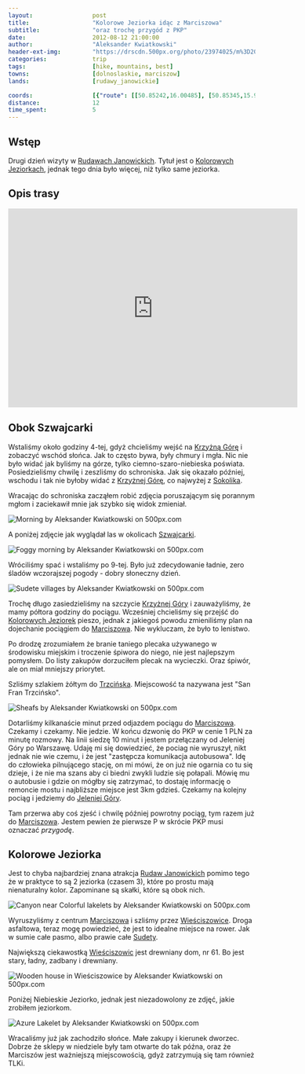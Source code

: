 ```yaml
---
layout:                 post
title:                  "Kolorowe Jeziorka idąc z Marciszowa"
subtitle:               "oraz trochę przygód z PKP"
date:                   2012-08-12 21:00:00
author:                 "Aleksander Kwiatkowski"
header-ext-img:         "https://drscdn.500px.org/photo/23974025/m%3D2048/ae3e7c8b21dabc52db3613217e155890"
categories:             trip
tags:                   [hike, mountains, best]
towns:                  [dolnoslaskie, marciszow]
lands:                  [rudawy_janowickie]

coords:                 [{"route": [[50.85242,16.00485], [50.85345,15.99515], [50.83697,15.97112], [50.81984,15.97446]], "type": "hike"}, {"route": [[50.86322,15.87262], [50.86609,15.87000], [50.86403,15.86859]], "type": "hike"}, {"route": [[50.86319,15.87284], [50.86666,15.88047], [50.87327,15.87850], [50.87842,15.87138], [50.88348,15.87090]], "type": "hike"}]
distance:               12
time_spent:             5
---
```


[wiki-rudawy]:          https://pl.wikipedia.org/wiki/Rudawy_Janowickie
[wiki-janowice]:        https://pl.wikipedia.org/wiki/Janowice_Wielkie
[wiki-bolczow]:         https://pl.wikipedia.org/wiki/Zamek_Bolcz%C3%B3w
[wiki-karpnicka]:       https://pl.wikipedia.org/wiki/Prze%C5%82%C4%99cz_Karpnicka
[wiki-szwajcarka]:      https://pl.wikipedia.org/wiki/Szwajcarka

[wiki-krzyzna]:         https://pl.wikipedia.org/wiki/Krzy%C5%BCna_G%C3%B3ra
[wiki-kolorowe]:        https://pl.wikipedia.org/wiki/Kolorowe_jeziorka
[wiki-sokolik]:         https://pl.wikipedia.org/wiki/Sokolik
[wiki-trzcinsko]:       https://pl.wikipedia.org/wiki/Marcisz%C3%B3w
[wiki-marciszow]:       https://pl.wikipedia.org/wiki/Trzci%C5%84sko
[wiki-jelenia]:         https://pl.wikipedia.org/wiki/Jelenia_G%C3%B3ra
[wiki-wiesciszowice]:   https://pl.wikipedia.org/wiki/Wie%C5%9Bciszowice
[wiki-sudety]:          https://pl.wikipedia.org/wiki/Sudety

[szwajcarka]:           http://schronisko-szwajcarka.pl/

Wstęp
-----

Drugi dzień wizyty w [Rudawach Janowickich][wiki-rudawy]. Tytuł jest o [Kolorowych Jeziorkach][wiki-kolorowe],
jednak tego dnia było więcej, niż tylko same jeziorka.

Opis trasy
----------

<iframe height='405' width='590' frameborder='0' allowtransparency='true' scrolling='no' src='https://www.strava.com/activities/167091755/embed/342c80e847776830ad3a2fdecbf3dea88cd8b292'></iframe>

Obok Szwajcarki
---------------

Wstaliśmy około godziny 4-tej, gdyż chcieliśmy wejść na [Krzyżną Górę][wiki-krzyzna] i zobaczyć wschód słońca.
Jak to często bywa, były chmury i mgła. Nic nie było widać jak byliśmy na górze, tylko ciemno-szaro-niebieska
poświata. Posiedzieliśmy chwilę i zeszliśmy do schroniska. Jak się okazało później, wschodu i tak nie byłoby
widać z [Krzyżnej Górę][wiki-krzyzna], co najwyżej z [Sokolika][wiki-sokolik].

Wracając do schroniska zacząłem robić zdjęcia poruszającym się porannym mgłom i zaciekawił mnie jak
szybko się widok zmieniał.

<div class='pixels-photo'>
  <p>
    <img src='https://drscdn.500px.org/photo/28531955/m%3D900/5a85d10c43aac9117a79bc03182100f7' alt='Morning by Aleksander Kwiatkowski on 500px.com'>
  </p>
  <a href='https://500px.com/photo/28531955/morning-by-aleksander-kwiatkowski' alt='Morning by Aleksander Kwiatkowski on 500px.com'></a>
</div>
<script type='text/javascript' src='https://500px.com/embed.js'></script>

A poniżej zdjęcie jak wyglądał las w okolicach [Szwajcarki][wiki-szwajcarka].

<div class='pixels-photo'>
  <p>
    <img src='https://drscdn.500px.org/photo/23973701/m%3D900/7a7d25bf134f7633f71f721f2350d66d' alt='Foggy morning by Aleksander Kwiatkowski on 500px.com'>
  </p>
  <a href='https://500px.com/photo/23973701/foggy-morning-by-aleksander-kwiatkowski' alt='Foggy morning by Aleksander Kwiatkowski on 500px.com'></a>
</div>
<script type='text/javascript' src='https://500px.com/embed.js'></script>

Wróciliśmy spać i wstaliśmy po 9-tej. Było już zdecydowanie ładnie, zero śladów wczorajszej pogody -
dobry słoneczny dzień.

<div class='pixels-photo'>
  <p>
    <img src='https://drscdn.500px.org/photo/28534307/m%3D900/9a5c690b26a31a6e8de2f274a46e4ac1' alt='Sudete villages by Aleksander Kwiatkowski on 500px.com'>
  </p>
  <a href='https://500px.com/photo/28534307/sudete-villages-by-aleksander-kwiatkowski' alt='Sudete villages by Aleksander Kwiatkowski on 500px.com'></a>
</div>
<script type='text/javascript' src='https://500px.com/embed.js'></script>

Trochę długo zasiedzieliśmy na szczycie [Krzyżnej Góry][wiki-krzyzna] i zauważyliśmy, że mamy półtora godziny do pociągu.
Wcześniej chcieliśmy się przejść do [Kolorowych Jeziorek][wiki-kolorowe] pieszo, jednak z jakiegoś
powodu zmieniliśmy plan na dojechanie pociągiem do [Marciszowa][wiki-marciszow]. Nie wykluczam, że było to
lenistwo.

Po drodzę zrozumiałem że branie taniego plecaka używanego w środowisku miejskim i troczenie śpiwora do niego,
nie jest najlepszym pomysłem. Do listy zakupów dorzuciłem plecak na wycieczki. Oraz śpiwór, ale on miał mniejszy priorytet.

Szliśmy szlakiem żółtym do [Trzcińska][wiki-trzcinsko]. Miejscowość ta nazywana jest "San Fran Trzcińsko".

<div class='pixels-photo'>
  <p>
    <img src='https://drscdn.500px.org/photo/28571655/m%3D900/3cae13cb1b4fab003e47515009e78a6e' alt='Sheafs by Aleksander Kwiatkowski on 500px.com'>
  </p>
  <a href='https://500px.com/photo/28571655/sheafs-by-aleksander-kwiatkowski' alt='Sheafs by Aleksander Kwiatkowski on 500px.com'></a>
</div>
<script type='text/javascript' src='https://500px.com/embed.js'></script>

Dotarliśmy kilkanaście minut przed odjazdem pociągu do [Marciszowa][wiki-marciszow]. Czekamy i czekamy. Nie jedzie.
W końcu dzwonię do PKP w cenie 1 PLN za minutę rozmowy. Na linii siedzę 10 minut i jestem przełączany od
Jeleniej Góry po Warszawę. Udaję mi się dowiedzieć, że pociag nie wyruszył, nikt jednak nie wie czemu, i że
jest "zastępcza komunikacja autobusowa". Idę do człowieka pilnującego stację, on mi mówi, że on już nie ogarnia
co tu się dzieje, i że nie ma szans aby ci biedni zwykli ludzie się połapali. Mówię mu o autobusie i gdzie on mógłby się
zatrzymać, to dostaję informację o remoncie mostu i najbliższe miejsce jest 3km gdzieś. Czekamy na kolejny pociąg
i jedziemy do [Jeleniej Góry][wiki-jelenia].

Tam przerwa aby coś zjeść i chwilę później powrotny pociąg, tym razem już do [Marciszowa][wiki-marciszow]. Jestem
pewien że pierwsze P w skrócie PKP musi oznaczać *przygodę*.

Kolorowe Jeziorka
-----------------

Jest to chyba najbardziej znana atrakcja [Rudaw Janowickich][wiki-rudawy] pomimo tego że w praktyce to są
2 jeziorka (czasem 3), które po prostu mają nienaturalny kolor. Zapominane są skałki, które są obok nich.

<div class='pixels-photo'>
  <p>
    <img src='https://drscdn.500px.org/photo/28370503/m%3D900/1c858f2668f268d404828f0794b062ee' alt='Canyon near Colorful lakelets by Aleksander Kwiatkowski on 500px.com'>
  </p>
  <a href='https://500px.com/photo/28370503/canyon-near-colorful-lakelets-by-aleksander-kwiatkowski' alt='Canyon near Colorful lakelets by Aleksander Kwiatkowski on 500px.com'></a>
</div>
<script type='text/javascript' src='https://500px.com/embed.js'></script>

Wyruszyliśmy z centrum [Marciszowa][wiki-marciszow] i szliśmy przez [Wieściszowice][wiki-wiesciszowice].
Droga asfaltowa, teraz mogę powiedzieć, że jest to idealne miejsce na rower. Jak w sumie całe pasmo, albo prawie
całe [Sudety][wiki-sudety].

Największą ciekawostką [Wieściszowic][wiki-wiesciszowice] jest drewniany dom, nr 61. Bo jest stary, ładny,
zadbany i drewniany.

<div class='pixels-photo'>
  <p>
    <img src='https://drscdn.500px.org/photo/23973831/m%3D900/30e6173445c56f66082a9c3b7237f7b6' alt='Wooden house in Wieściszowice by Aleksander Kwiatkowski on 500px.com'>
  </p>
  <a href='https://500px.com/photo/23973831/wooden-house-in-wie%C5%9Bciszowice-by-aleksander-kwiatkowski' alt='Wooden house in Wieściszowice by Aleksander Kwiatkowski on 500px.com'></a>
</div>
<script type='text/javascript' src='https://500px.com/embed.js'></script>

Poniżej Niebieskie Jeziorko, jednak jest niezadowolony ze zdjęć, jakie zrobiłem jeziorkom.

<div class='pixels-photo'>
  <p>
    <img src='https://drscdn.500px.org/photo/23974025/m%3D900/26697b4a9426eb5fc2aa202fc61e5101' alt='Azure Lakelet by Aleksander Kwiatkowski on 500px.com'>
  </p>
  <a href='https://500px.com/photo/23974025/azure-lakelet-by-aleksander-kwiatkowski' alt='Azure Lakelet by Aleksander Kwiatkowski on 500px.com'></a>
</div>
<script type='text/javascript' src='https://500px.com/embed.js'></script>

Wracaliśmy już jak zachodziło słońce. Małe zakupy i kierunek dworzec. Dobrze że sklepy w niedziele były
tam otwarte do tak późna, oraz że Marciszów jest ważniejszą miejscowością, gdyż zatrzymują się tam
również TLKi.

